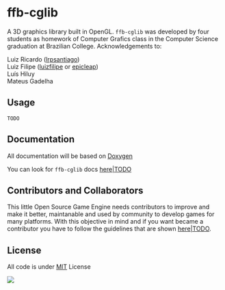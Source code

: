 # ffb-cglib

A 3D graphics library built in OpenGL.
`ffb-cglib` was developed by four students as homework of Computer Grafics class
in the Computer Science graduation at Brazilian College.
Acknowledgements to:

Luiz Ricardo ([lrpsantiago](http://github.com/lrpsantiago))  
Luiz Filipe ([luizfilipe](http://github.com/luizfilipe) or [epicleap](http://github.com/epicleap))  
Luís Hiluy  
Mateus Gadelha  

## Usage

`TODO`

## Documentation

All documentation will be based on [Doxygen](http://www.stack.nl/~dimitri/doxygen/)

You can look for `ffb-cglib` docs [here|TODO](https://github.com/luizfilipe/ffb-cglib/blob/master/README.md) 

## Contributors and Collaborators

This little Open Source Game Engine needs contributors to improve and make it
better, maintanable and used by community to develop games for many platforms.
With this objective in mind and if you want became a contributor
you have to follow the guidelines that are shown [here|TODO](https://github.com/luizfilipe/ffb-cglib/blob/master/README.md).


## License

All code is under [MIT](https://github.com/luizfilipe/ffb-cglib/blob/master/LICENSE) License


![](https://travis-ci.org/luizfilipe/ffb-cglib.png)
